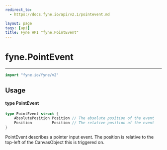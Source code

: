 ```yaml
---
redirect_to:
  - https://docs.fyne.io/api/v2.1/pointevent.md

layout: page
tags: [api]
title: Fyne API "fyne.PointEvent"
---
```



# fyne.PointEvent
---
```go
import "fyne.io/fyne/v2"
```

## Usage

#### type PointEvent

```go
type PointEvent struct {
	AbsolutePosition Position // The absolute position of the event
	Position         Position // The relative position of the event
}
```

PointEvent describes a pointer input event. The position is relative to the top-left of the CanvasObject this is triggered on.
